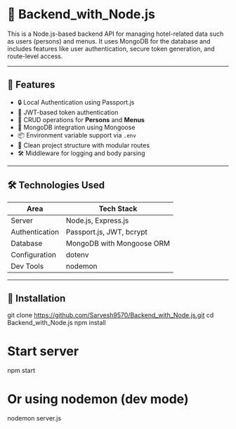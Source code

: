 # 🏨 Backend_with_Node.js

This is a Node.js-based backend API for managing hotel-related data such as users (persons) and menus. It uses MongoDB for the database and includes features like user authentication, secure token generation, and route-level access.

---

## 🚀 Features

- 🔒 Local Authentication using Passport.js
- 🔐 JWT-based token authentication
- 🧾 CRUD operations for **Persons** and **Menus**
- 🔄 MongoDB integration using Mongoose
- 📦 Environment variable support via `.env`
- 🧰 Clean project structure with modular routes
- 🛠 Middleware for logging and body parsing

---

## 🛠 Technologies Used

| Area            | Tech Stack                      |
|-----------------|----------------------------------|
| Server          | Node.js, Express.js              |
| Authentication  | Passport.js, JWT, bcrypt         |
| Database        | MongoDB with Mongoose ORM        |
| Configuration   | dotenv                           |
| Dev Tools       | nodemon                          |

---

## 🔧 Installation

git clone https://github.com/Sarvesh9570/Backend_with_Node.js.git
cd Backend_with_Node.js
npm install


# Start server
npm start

# Or using nodemon (dev mode)
nodemon server.js
